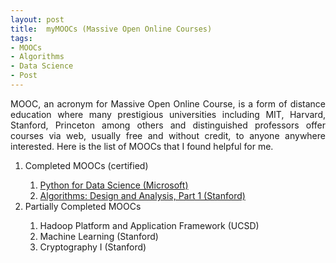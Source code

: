 ```yaml
---
layout: post
title:  myMOOCs (Massive Open Online Courses)
tags:
- MOOCs
- Algorithms
- Data Science
- Post
---
```


<p align="justify">MOOC, an acronym for Massive Open Online Course, is a form of distance education where many prestigious universities including MIT, Harvard, Stanford, Princeton among others and distinguished professors offer courses via web, usually free and without credit, to anyone anywhere interested. Here is the list of MOOCs that I found helpful for me.</p>

<ol>
<li>Completed MOOCs (certified)</li>
<ol>
<li><a href="https://courses.edx.org/certificates/5e55bfab43f44b4d9f87be5eca9da8d9" target="_blank">Python for Data Science (Microsoft)</a></li>
<li><a href="https://www.coursera.org/account/accomplishments/verify/BABXLHJWG79W" target="_blank">Algorithms: Design and Analysis, Part 1 (Stanford)</a></li>
</ol>

<li>Partially Completed MOOCs</li>
<ol>
<li>Hadoop Platform and Application Framework (UCSD)</li>
<li>Machine Learning (Stanford)</li>
<li>Cryptography I (Stanford)</li>
</ol>
</ol> 
